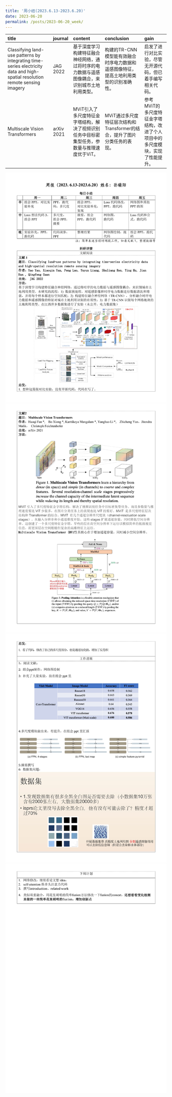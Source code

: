 ```yaml
---
title: '周小结(2023.6.13-2023.6.20)'
date: 2023-06-20
permalink: /posts/2023-06-20_week/
---
```

| title                                                                                                                        | journal    | content                                                                                        | conclusion                                                                           | gain                                                                           |
|:-----------------------------------------------------------------------------------------------------------------------------|:-----------|:-----------------------------------------------------------------------------------------------|:-------------------------------------------------------------------------------------|:-------------------------------------------------------------------------------|
| Classifying land-use patterns by integrating time-series electricity data and high-spatial resolution remote sensing imagery | JAG 2022   | 基于深度学习构建特征融合神经网络，通过将时序的电力数据与遥感图像耦合，来识别城市土地利用类型。 | 构建的TR-CNN模型能有效融合时序电力数据和遥感图像特征，提高土地利用类型的识别准确性。 | 启发了进行对比实验，尽管无开源代码，但已着手编写相关代码。                     |
| Multiscale Vision Transformers                                                                                               | arXiv 2021 | MViT引入了多尺度特征金字塔结构，解决了视频识别任务中目标密集型任务，参数量与推理速度优于ViT。  | MViT通过多尺度特征层次结构和Transformer的结合，提升了图片分类任务的表现。            | 参考MViT的多尺度特征金字塔结构，改进了个人项目中的多尺度模块，实现了性能提升。 |


![image](/files/post/2023-06-20-week/0.jpg)
![image](/files/post/2023-06-20-week/1.jpg)
![image](/files/post/2023-06-20-week/2.jpg)
![image](/files/post/2023-06-20-week/3.jpg)